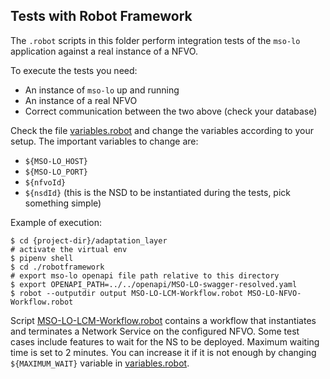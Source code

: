 ## Tests with Robot Framework

The `.robot` scripts in this folder perform integration tests of the `mso-lo` application
against a real instance of a NFVO.

To execute the tests you need:

- An instance of `mso-lo` up and running
- An instance of a real NFVO
- Correct communication between the two above (check your database)

Check the file [variables.robot](./environment/variables.robot) and change the variables according
to your setup. The important variables to change are:

- `${MSO-LO_HOST}`
- `${MSO-LO_PORT}`
- `${nfvoId}`
- `${nsdId}` (this is the NSD to be instantiated during the tests, pick something simple)

Example of execution:

```shell script
$ cd {project-dir}/adaptation_layer
# activate the virtual env
$ pipenv shell
$ cd ./robotframework
# export mso-lo openapi file path relative to this directory
$ export OPENAPI_PATH=../../openapi/MSO-LO-swagger-resolved.yaml
$ robot --outputdir output MSO-LO-LCM-Workflow.robot MSO-LO-NFVO-Workflow.robot
```

Script [MSO-LO-LCM-Workflow.robot](./MSO-LO-LCM-Workflow.robot) contains a workflow that
instantiates and terminates a Network Service on the configured NFVO.
Some test cases include features to wait for the NS to be deployed. Maximum waiting time is set to
2 minutes. You can increase it if it is not enough by changing `${MAXIMUM_WAIT}` variable in
[variables.robot](./environment/variables.robot).
